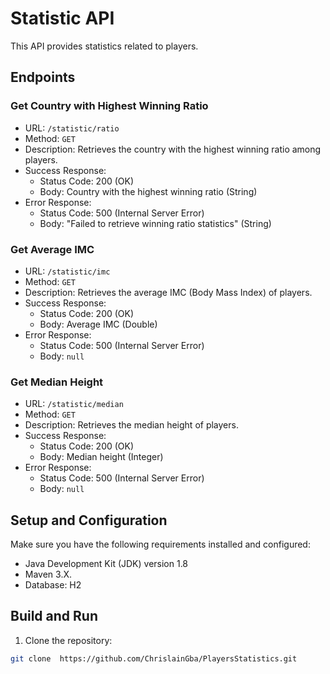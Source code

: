 # Statistic API

This API provides statistics related to players.

## Endpoints

### Get Country with Highest Winning Ratio

- URL: `/statistic/ratio`
- Method: `GET`
- Description: Retrieves the country with the highest winning ratio among players.
- Success Response:
  - Status Code: 200 (OK)
  - Body: Country with the highest winning ratio (String)
- Error Response:
  - Status Code: 500 (Internal Server Error)
  - Body: "Failed to retrieve winning ratio statistics" (String)

### Get Average IMC

- URL: `/statistic/imc`
- Method: `GET`
- Description: Retrieves the average IMC (Body Mass Index) of players.
- Success Response:
  - Status Code: 200 (OK)
  - Body: Average IMC (Double)
- Error Response:
  - Status Code: 500 (Internal Server Error)
  - Body: `null`

### Get Median Height

- URL: `/statistic/median`
- Method: `GET`
- Description: Retrieves the median height of players.
- Success Response:
  - Status Code: 200 (OK)
  - Body: Median height (Integer)
- Error Response:
  - Status Code: 500 (Internal Server Error)
  - Body: `null`

## Setup and Configuration

Make sure you have the following requirements installed and configured:

- Java Development Kit (JDK) version 1.8
- Maven 3.X.
- Database: H2

## Build and Run

1. Clone the repository:

```bash
git clone  https://github.com/ChrislainGba/PlayersStatistics.git
